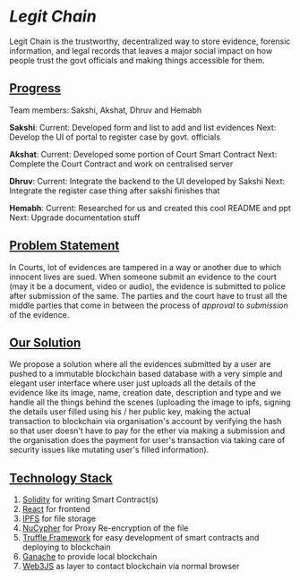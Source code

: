 # ***Legit Chain***

Legit Chain is the trustworthy, decentralized way to store evidence, forensic information, and legal records that leaves a major social impact on how people trust the govt officials and making things accessible for them.

## <u>Progress</u>
<p>
Team members: Sakshi, Akshat, Dhruv and Hemabh


<b>Sakshi</b>:
    Current: Developed form and list to add and list evidences 
    Next: Develop the UI of portal to register case by govt. officials

<b>Akshat</b>:
    Current: Developed some portion of Court Smart Contract
    Next: Complete the Court Contract and work on centralised server

<b>Dhruv</b>:
    Current: Integrate the backend to the UI developed by Sakshi
    Next: Integrate the register case thing after sakshi finishes that

<b>Hemabh</b>:
    Current: Researched for us and created this cool README and ppt
    Next: Upgrade documentation stuff

</p>


## <u>Problem Statement</u>

<p>
In Courts, lot of evidences are tampered in a way or another due to which innocent lives are sued. When someone submit an evidence to the court (may it be a document, video or audio), the evidence is submitted to police after submission of the same. The parties and the court have to trust all the middle parties that come in between the process of <i>approval</i> to <i>submission</i> of the evidence.
</p>

## <u>Our Solution</u>
We propose a solution where all the evidences submitted by a user are pushed to a immutable blockchain based database with a very simple and elegant user interface where user just uploads all the details of the evidence like its image, name, creation date, description and type and we handle all the things behind the scenes (uploading the image to ipfs, signing the details user filled using his / her public key, making the actual transaction to blockchain via organisation's account by verifying the hash so that user doesn't have to pay for the ether via making a submission and the organisation does the payment for user's transaction via taking care of security issues like mutating user's filled information).

## <u>Technology Stack</u>
1. [Solidity](https://solidity.readthedocs.io/en/v0.4.24) for writing Smart Contract(s)
2. [React](https://reactjs.org) for frontend
3. [IPFS](https://ipfs.io/) for file storage
4. [NuCypher](https://www.nucypher.com/blockchain/) for Proxy Re-encryption of the file
5. [Truffle Framework](https://truffleframework.com/ganache) for easy development of smart contracts and deploying to blockchain
6. [Ganache](https://truffleframework.com/ganache) to provide local blockchain
7. [Web3JS](https://web3js.readthedocs.io/en/1.0/) as layer to contact blockchain via normal browser